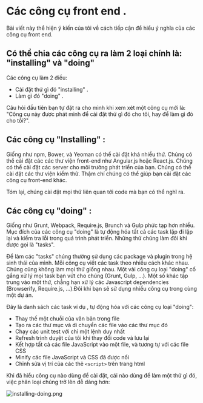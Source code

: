 # Các công cụ front end .

Bài viết này thể hiện ý kiến của tôi về cách tiếp cận để hiểu ý nghĩa của các công cụ front end.

## Có thể chia các công cụ ra làm 2 loại chính là: "installing" và "doing"
Các công cụ làm 2 điều:

- Cài đặt thứ gì đó "installing" .
- Làm gì đó "doing" .

Câu hỏi đầu tiên bạn tự đặt ra cho mình khi xem xét một công cụ mới là: "Công cụ này được phát minh để cài đặt thứ gì đó cho tôi, hay để làm gì đó cho tôi?".

## Các công cụ "Installing" : 

Giống như npm, Bower, và Yeoman có thể cài đặt khá nhiều thứ. Chúng có thể cài đặt các các thư viện front-end như Angular.js hoặc React.js. Chúng có thể cài đặt các server cho môi trường phát triển của bạn. Chúng có thể cài đặt các thư viện kiểm thử. Thậm chí chúng có thể giúp bạn cài đặt các công cụ front-end khác.

Tóm lại, chúng cài đặt mọi thứ liên quan tới code mà bạn có thể nghĩ ra.

## Các công cụ "doing"  :

Giống như Grunt, Webpack, Require.js, Brunch và Gulp phức tạp hơn nhiều. Mục đích của các công cụ "doing" là tự động hóa tất cả các task lặp đi lặp lại và kiểm tra lỗi trong quá trình phát triển. Những thứ chúng làm đôi khi được gọi là "tasks".

Để làm các "tasks" chúng thường sử dụng các package và plugin trong hệ sinh thái của mình. Mỗi công cụ viết các task theo nhiều cách khác nhau. Chúng cũng không làm mọi thứ giống nhau. Một vài công cụ loại "doing" cố gắng xử lý mọi task bạn vứt cho chúng (Grunt, Gulp, ...). Một số khác tập trung vào một thứ, chẳng hạn xử lý các Javascript dependencies (Browserify, Require.js, ...).Đôi khi bạn sẽ sử dụng nhiều công cụ trong cùng một dự án. 

Đây là danh sách các task ví dụ , tự động hóa với các công cụ loại "doing":

- Thay thế một chuỗi của văn bản trong file
- Tạo ra các thư mục và di chuyển các file vào các thư mục đó
- Chạy các unit test với chỉ một lệnh duy nhất
- Refresh trình duyệt của tôi khi thay đổi code và lưu lại
- Kết hợp tất cả các file JavaScript vào một file, và tương tự với các file CSS
- Minify các file JavaScript và CSS đã được nối
- Chỉnh sửa vị trí của các thẻ ```<script>``` trên trang html

Khi đã hiểu công cụ nào dùng để cài đặt, cái nào dùng để làm một thứ gì đó, việc phân loại chúng trở lên dễ dàng hơn:

![installing-doing.png]()



